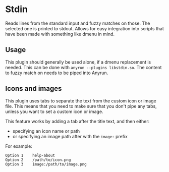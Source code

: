 # Stdin

Reads lines from the standard input and fuzzy matches on those. The selected one is printed to stdout.
Allows for easy integration into scripts that have been made with something like dmenu in mind.

## Usage

This plugin should generally be used alone, if a dmenu replacement is needed. This can be done with `anyrun --plugins libstdin.so`.
The content to fuzzy match on needs to be piped into Anyrun.

## Icons and images

This plugin uses tabs to separate the text from the custom icon or image file. This means that you need to make sure that you don't pipe any tabs, unless you want to set a custom icon or image.

This feature works by adding a tab after the title text, and then either:
- specifying an icon name or path
- or specifying an image path after with the `image:` prefix

For example:
```
Option 1    help-about
Option 2    /path/to/icon.png
Option 3    image:/path/to/image.png
```
